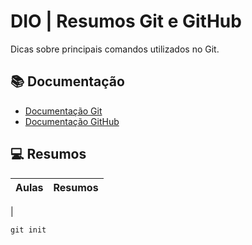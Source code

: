 
# DIO | Resumos Git e GitHub

Dicas sobre principais comandos utilizados no Git.

## 📚 Documentação
 
 - [Documentação Git](https://git-scm.com/doc)
 - [Documentação GitHub](https://docs.github.com/)


## 💻 Resumos

| Aulas | Resumos |
|-------|---------|
|


````
git init
````